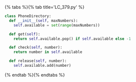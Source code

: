 {% tabs %}{% tab title='LC_379.py' %}

```py
class PhoneDirectory:
  def __init__(self, maxNumbers):
    self.available = set(range(maxNumbers))

  def get(self):
    return self.available.pop() if self.available else -1

  def check(self, number):
    return number in self.available

  def release(self, number):
    self.available.add(number)
```

{% endtab %}{% endtabs %}
